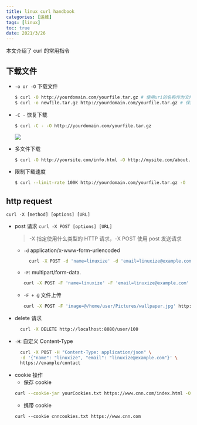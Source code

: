 ```yaml
---
title: linux curl handbook
categories: [运维]
tags: [linux]
toc: true
date: 2021/3/26
---
```


本文介绍了 curl 的常用指令

<!-- more -->

## 下载文件

- `-o or -O` 下载文件
  ```bash
  $ curl -O http://yourdomain.com/yourfile.tar.gz # 使用uri的名称作为文件名： yourfile.tar.gz
  $ curl -o newfile.tar.gz http://yourdomain.com/yourfile.tar.gz # 保存为newfile：  newfile.tar.gz
  ```
- `-C -` 恢复下载
  ```bash
  $ curl -C - -O http://yourdomain.com/yourfile.tar.gz
  ```
  ![](/images/curl-resume-download.png)

* 多文件下载
  ```bash
  $ curl -O http://yoursite.com/info.html -O http://mysite.com/about.html
  ```

- 限制下载速度
  ```bash
  $ curl --limit-rate 100K http://yourdomain.com/yourfile.tar.gz -O
  ```

## http request

`curl -X [method] [options] [URL]`

- post 请求
  `curl -X POST [options] [URL]`

  > -X 指定使用什么类型的 HTTP 请求，-X POST 使用 post 发送请求

  - `-d` application/x-www-form-urlencoded
    ```bash
      curl -X POST -d 'name=linuxize' -d 'email=linuxize@example.com' https://example.com/contact.php
    ```

  * `-F`: multipart/form-data.
    ```bash
    curl -X POST -F 'name=linuxize' -F 'email=linuxize@example.com' https://example.com/contact.php
    ```

  - `-F + @` 文件上传
    ```bash
    curl -X POST -F 'image=@/home/user/Pictures/wallpaper.jpg' http://example.com/upload
    ```

* delete 请求
  ```bash
    curl -X DELETE http://localhost:8080/user/100
  ```

- `-H`: 自定义 Content-Type

  ```bash
    curl -X POST -H "Content-Type: application/json" \
    -d '{"name": "linuxize", "email": "linuxize@example.com"}' \
    https://example/contact
  ```

* cookie 操作
  - 保存 cookie
  ```bash
  curl --cookie-jar yourCookies.txt https://www.cnn.com/index.html -O
  ```
  - 携带 cookie
  ```
  curl --cookie cnncookies.txt https://www.cnn.com
  ```
